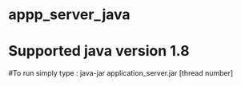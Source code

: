 # appp_server_java
# Supported java version 1.8
#To run simply type : java-jar application_server.jar [thread number]
